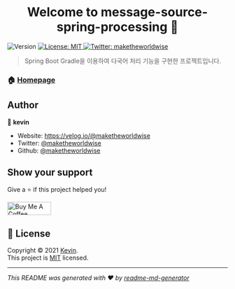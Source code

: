 <h1 align="center">Welcome to message-source-spring-processing 👋</h1>
<p>
  <img alt="Version" src="https://img.shields.io/badge/version-0.0.0-blue.svg?cacheSeconds=2592000" />
  <a href="MIT" target="_blank">
    <img alt="License: MIT" src="https://img.shields.io/badge/License-MIT-yellow.svg" />
  </a>
  <a href="https://twitter.com/maketheworldwise" target="_blank">
    <img alt="Twitter: maketheworldwise" src="https://img.shields.io/twitter/follow/maketheworldwise.svg?style=social" />
  </a>
</p>

> Spring Boot Gradle을 이용하여 다국어 처리 기능을 구현한 프로젝트입니다.

### 🏠 [Homepage](https://velog.io/@maketheworldwise/%EB%8B%A4%EA%B5%AD%EC%96%B4-%EC%B2%98%EB%A6%AC%EC%9D%98-%EB%AA%A8%EB%93%A0-%EA%B2%83)

## Author

👤 **kevin**

* Website: https://velog.io/@maketheworldwise
* Twitter: [@maketheworldwise](https://twitter.com/maketheworldwise)
* Github: [@maketheworldwise](https://github.com/maketheworldwise)

## Show your support

Give a ⭐️ if this project helped you!

<a href="https://www.buymeacoffee.com/mtww" target="_blank">
  <img src="https://cdn.buymeacoffee.com/buttons/v2/arial-yellow.png" alt="Buy Me A Coffee" style="height: 30px !important;width: 100px !important;" >
</a>

## 📝 License

Copyright © 2021 [Kevin](https://github.com/maketheworldwise). <br />
This project is [MIT](LICENSE) licensed.

***
_This README was generated with ❤️ by [readme-md-generator](https://github.com/kefranabg/readme-md-generator)_